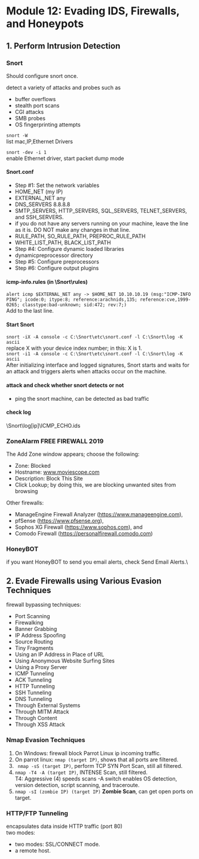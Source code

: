 # Module 12: Evading IDS, Firewalls, and Honeypots

## 1. Perform Intrusion Detection

### Snort
  Should configure snort once.

  detect a variety of attacks and probes such as 
  - buffer overflows
  - stealth port scans
  - CGI attacks 
  - SMB probes
  - OS fingerprinting attempts

  ``` snort -W ```\
  list mac,IP,Ethernet Drivers
  
  ``` snort -dev -i 1 ```\
  enable Ethernet driver, start packet dump mode
  
  #### Snort.conf
  - Step #1: Set the network variables
  - HOME_NET (my IP)
  - EXTERNAL_NET any
  - DNS_SERVERS 8.8.8.8
  - SMTP_SERVERS, HTTP_SERVERS, SQL_SERVERS, TELNET_SERVERS, and SSH_SERVERS.
  - if you do not have any servers running on your machine, leave the line as it is. DO NOT make any changes in that line.
  - RULE_PATH, SO_RULE_PATH, PREPROC_RULE_PATH
  - WHITE_LIST_PATH, BLACK_LIST_PATH
  - Step #4: Configure dynamic loaded libraries
  - dynamicpreprocessor directory
  - Step #5: Configure preprocessors
  - Step #6: Configure output plugins
  
  #### icmp-info.rules (in \Snort\rules)
  ``` alert icmp $EXTERNAL_NET any -> $HOME_NET 10.10.10.19 (msg:"ICMP-INFO PING"; icode:0; itype:8; reference:arachnids,135; reference:cve,1999-0265; classtype:bad-unknown; sid:472; rev:7;) ```\
  Add to the last line.
  
  #### Start Snort
  ``` snort -iX -A console -c C:\Snort\etc\snort.conf -l C:\Snort\log -K ascii ```\
  replace X with your device index number; in this: X is 1.\
  ``` snort -i1 -A console -c C:\Snort\etc\snort.conf -l C:\Snort\log -K ascii ```\
  After initializing interface and logged signatures, Snort starts and waits for an attack and triggers alerts when attacks occur on the machine.
  
  #### attack and check whether snort detects or not
  - ping the snort machine, can be detected as bad traffic
  
  #### check log
  \Snort\log\[ip]\ICMP_ECHO.ids
  
### ZoneAlarm FREE FIREWALL 2019
  
  The Add Zone window appears; choose the following:
  - Zone: Blocked
  - Hostname: www.moviescope.com
  - Description: Block This Site
  - Click Lookup; by doing this, we are blocking unwanted sites from browsing
  
  Other firewalls:
  - ManageEngine Firewall Analyzer (https://www.manageengine.com), 
  - pfSense (https://www.pfsense.org), 
  - Sophos XG Firewall (https://www.sophos.com), and 
  - Comodo Firewall (https://personalfirewall.comodo.com) 
  
### HoneyBOT
  if you want HoneyBOT to send you email alerts, check Send Email Alerts.\

## 2. Evade Firewalls using Various Evasion Techniques
  firewall bypassing techniques:
  - Port Scanning
  - Firewalking
  - Banner Grabbing
  - IP Address Spoofing
  - Source Routing
  - Tiny Fragments
  - Using an IP Address in Place of URL
  - Using Anonymous Website Surfing Sites
  - Using a Proxy Server
  - ICMP Tunneling
  - ACK Tunneling
  - HTTP Tunneling
  - SSH Tunneling
  - DNS Tunneling
  - Through External Systems
  - Through MITM Attack
  - Through Content
  - Through XSS Attack
 
 ### Nmap Evasion Techniques
  1. On Windows: firewall block Parrot Linux ip incoming traffic.
  1. On parrot linux: ``` nmap (target IP) ```, shows that all ports are filtered.
  1. ``` nmap -sS (target IP)```, perform TCP SYN Port Scan, still all filtered.
  1. ``` nmap -T4 -A (target IP) ```, INTENSE Scan, still filtered.\
    T4: Aggressive (4) speeds scans
    -A switch enables OS detection, version detection, script scanning, and traceroute.
  1. ``` nmap -sI (zombie IP) (target IP) ``` **Zombie Scan**, can get open ports on target.
 
### HTTP/FTP Tunneling
  encapsulates data inside HTTP traffic (port 80)\
  two modes:
  - two modes: SSL/CONNECT mode.
  - a remote host.

  
  
 
 
